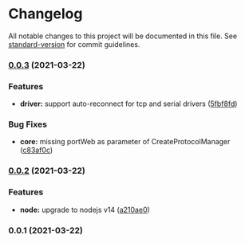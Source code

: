 # Changelog

All notable changes to this project will be documented in this file. See [standard-version](https://github.com/conventional-changelog/standard-version) for commit guidelines.

### [0.0.3](https://github.com/lmtec/tsp4-fw-tests/compare/v0.0.2...v0.0.3) (2021-03-22)


### Features

* **driver:** support auto-reconnect for tcp and serial drivers ([5fbf8fd](https://github.com/lmtec/tsp4-fw-tests/commit/5fbf8fd708e3502432d94dabea155ed35624e8d9))


### Bug Fixes

* **core:** missing portWeb as parameter of CreateProtocolManager ([c83af0c](https://github.com/lmtec/tsp4-fw-tests/commit/c83af0c087510a727a2d69c88293ebaae627ccce))

### [0.0.2](https://github.com/lmtec/tsp4-fw-tests/compare/v0.0.1...v0.0.2) (2021-03-22)


### Features

* **node:** upgrade to nodejs v14 ([a210ae0](https://github.com/lmtec/tsp4-fw-tests/commit/a210ae0c42b3fb1abd64f4c172eb16f6fe8abb6e))

### 0.0.1 (2021-03-22)
